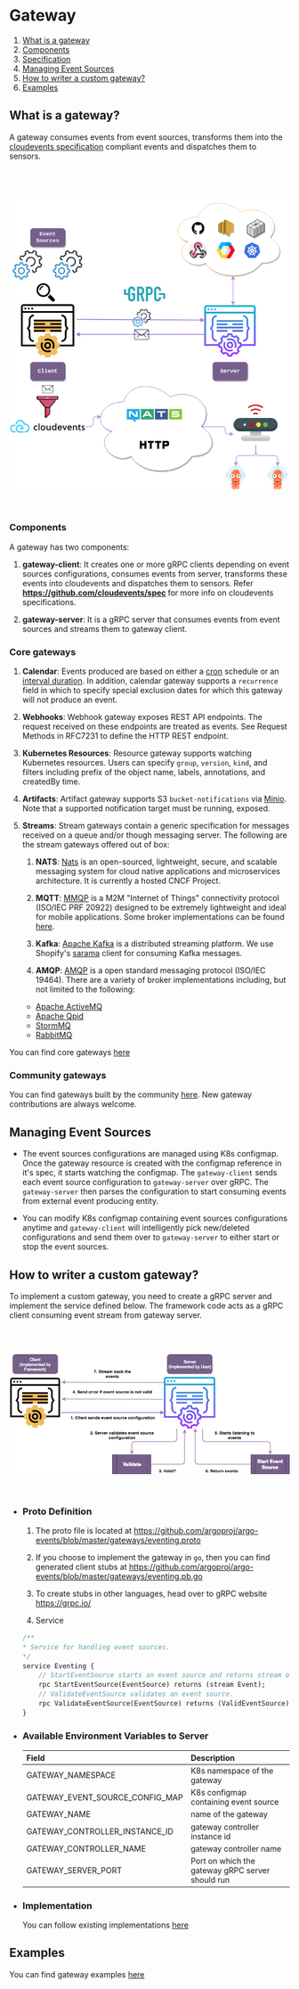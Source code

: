 # Gateway

1. [What is a gateway](#what-is-a-gateway)
2. [Components](#components)
2. [Specification](gateway-protocol.md)
4. [Managing Event Sources](#managing-event-sources)
5. [How to writer a custom gateway?](#how-to-writer-a-custom-gateway)
6. [Examples](#examples)

## What is a gateway?
A gateway consumes events from event sources, transforms them into the [cloudevents specification](https://github.com/cloudevents/spec) compliant events and dispatches them to sensors.

<br/>
</br>

<p align="center">
  <img src="https://github.com/argoproj/argo-events/blob/master/docs/assets/gateways.png?raw=true" alt="Gateway"/>
</p>

<br/>

### Components
A gateway has two components:

 1. <b>gateway-client</b>: It creates one or more gRPC clients depending on event sources configurations, consumes events from server, transforms these events into cloudevents and dispatches them to sensors.
     Refer <b>https://github.com/cloudevents/spec </b> for more info on cloudevents specifications.
     
 2. <b>gateway-server</b>: It is a gRPC server that consumes events from event sources and streams them to gateway client.
 
### Core gateways

 1. **Calendar**:
    Events produced are based on either a [cron](https://crontab.guru/) schedule or an [interval duration](https://golang.org/pkg/time/#ParseDuration). In addition, calendar gateway supports a `recurrence` field in which to specify special exclusion dates for which this gateway will not produce an event.

 2. **Webhooks**:
    Webhook gateway exposes REST API endpoints. The request received on these endpoints are treated as events. See Request Methods in RFC7231 to define the HTTP REST endpoint.

 3. **Kubernetes Resources**:
    Resource gateway supports watching Kubernetes resources. Users can specify `group`, `version`, `kind`, and filters including prefix of the object name, labels, annotations, and createdBy time.

 4. **Artifacts**:
    Artifact gateway supports S3 `bucket-notifications` via [Minio](https://docs.minio.io/docs/minio-bucket-notification-guide). Note that a supported notification target must be running, exposed.

 5. **Streams**:
    Stream gateways contain a generic specification for messages received on a queue and/or though messaging server. The following are the stream gateways offered out of box: 

    1. **NATS**:
    [Nats](https://nats.io/) is an open-sourced, lightweight, secure, and scalable messaging system for cloud native applications and microservices architecture. It is currently a hosted CNCF Project.

    2. **MQTT**:
    [MMQP](http://mqtt.org/) is a M2M "Internet of Things" connectivity protocol (ISO/IEC PRF 20922) designed to be extremely lightweight and ideal for mobile applications. Some broker implementations can be found [here](https://github.com/mqtt/mqtt.github.io/wiki/brokers).

    3. **Kafka**:
    [Apache Kafka](https://kafka.apache.org/) is a distributed streaming platform. We use Shopify's [sarama](https://github.com/Shopify/sarama) client for consuming Kafka messages.

    4. **AMQP**:
    [AMQP](https://www.amqp.org/) is a open standard messaging protocol (ISO/IEC 19464). There are a variety of broker implementations including, but not limited to the following:
      - [Apache ActiveMQ](http://activemq.apache.org/)
      - [Apache Qpid](https://qpid.apache.org/)
      - [StormMQ](http://stormmq.com/)
      - [RabbitMQ](https://www.rabbitmq.com/)

 You can find core gateways [here](https://github.com/argoproj/argo-events/tree/master/gateways/core)

### Community gateways
You can find gateways built by the community [here](https://github.com/argoproj/argo-events/tree/master/gateways/community). New gateway contributions are always welcome.

## Managing Event Sources
  * The event sources configurations are managed using K8s configmap. Once the gateway resource is created with the configmap reference in it's spec, it starts watching the configmap.
  The `gateway-client` sends each event source configuration to `gateway-server` over gRPC. The `gateway-server` then parses the configuration to start consuming events from 
  external event producing entity.

  * You can modify K8s configmap containing event sources configurations anytime and `gateway-client` will intelligently pick new/deleted configurations and send them over to `gateway-server` to either
  start or stop the event sources.

## How to writer a custom gateway?
To implement a custom gateway, you need to create a gRPC server and implement the service defined below.
The framework code acts as a gRPC client consuming event stream from gateway server.

<br/>
<br/>

<p align="center">
  <img src="https://github.com/argoproj/argo-events/blob/master/docs/assets/custom-gateway.png?raw=true" alt="Sensor"/>
</p>

<br/>

  * ### Proto Definition
    1. The proto file is located at https://github.com/argoproj/argo-events/blob/master/gateways/eventing.proto 

    2. If you choose to implement the gateway in `go`, then you can find generated client stubs at https://github.com/argoproj/argo-events/blob/master/gateways/eventing.pb.go

    3. To create stubs in other languages, head over to gRPC website https://grpc.io/
 
    4. Service
    ```proto
    /**
    * Service for handling event sources.
    */
    service Eventing {
        // StartEventSource starts an event source and returns stream of events.
        rpc StartEventSource(EventSource) returns (stream Event);
        // ValidateEventSource validates an event source.
        rpc ValidateEventSource(EventSource) returns (ValidEventSource);
    }
    ```

  * ### Available Environment Variables to Server
 
     |  Field               |  Description |
     |----------------------|--------------|
     |  GATEWAY_NAMESPACE                           | K8s namespace of the gateway |
     |  GATEWAY_EVENT_SOURCE_CONFIG_MAP            | K8s configmap containing event source|
     |  GATEWAY_NAME                               | name of the gateway |
     |  GATEWAY_CONTROLLER_INSTANCE_ID             | gateway controller instance id |
     | GATEWAY_CONTROLLER_NAME                     | gateway controller name
     | GATEWAY_SERVER_PORT                         | Port on which the gateway gRPC server should run 
 
  * ### Implementation
    You can follow existing implementations [here](../gateways)

## Examples
You can find gateway examples [here](https://github.com/argoproj/argo-events/tree/master/examples/gateways)
